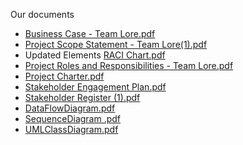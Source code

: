 Our documents
- [Business Case - Team Lore.pdf](https://github.com/FaizahKolapo/ENSE374-Team-Lore/files/7317743/Business.Case.-.Team.Lore.pdf)
- [Project Scope Statement - Team Lore(1).pdf](https://github.com/FaizahKolapo/ENSE374-Team-Lore/files/7352232/Project.Scope.Statement.-.Team.Lore.1.pdf)
- Updated Elements [RACI Chart.pdf](https://github.com/FaizahKolapo/ENSE374-Team-Lore/files/7419965/RACI.Chart.pdf)
- [Project Roles and Responsibilities - Team Lore.pdf](https://github.com/FaizahKolapo/ENSE374-Team-Lore/files/7331305/Project.Roles.and.Responsibilities.-.Team.Lore.pdf)
- [Project Charter.pdf](https://github.com/FaizahKolapo/ENSE374-Team-Lore/files/7346508/Project.Charter.pdf)
- [Stakeholder Engagement Plan.pdf](https://github.com/FaizahKolapo/ENSE374-Team-Lore/files/7347469/Stakeholder.Engagement.Plan.pdf)
- [Stakeholder Register (1).pdf](https://github.com/FaizahKolapo/ENSE374-Team-Lore/files/7347472/Stakeholder.Register.1.pdf)
- [DataFlowDiagram.pdf](https://github.com/FaizahKolapo/ENSE374-Team-Lore/files/7435698/DataFlowDiagram.pdf)
- [SequenceDiagram .pdf](https://github.com/FaizahKolapo/ENSE374-Team-Lore/files/7435700/SequenceDiagram.pdf)
- [UMLClassDiagram.pdf](https://github.com/FaizahKolapo/ENSE374-Team-Lore/files/7435696/UMLClassDiagram.pdf)


